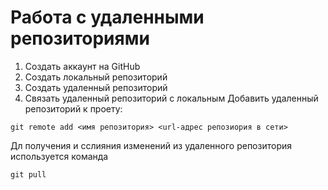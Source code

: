 # Работа с удаленными репозиториями
1. Создать аккаунт на GitHub
2. Создать локальный репозиторий 
3. Создать удаленный репозиторий
4. Связать удаленный репозиторий с локальным
Добавить удаленный репозиторий к проету:
```
git remote add <имя репозитория> <url-адрес репозиория в сети>
```
Дл получения и сслияния изменений из удаленного репозитория используется команда
```
git pull
```
